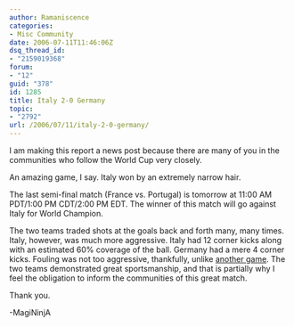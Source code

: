 ```yaml
---
author: Ramaniscence
categories:
- Misc Community
date: 2006-07-11T11:46:06Z
dsq_thread_id:
- "2159019368"
forum:
- "12"
guid: "378"
id: 1285
title: Italy 2-0 Germany
topic:
- "2792"
url: /2006/07/11/italy-2-0-germany/
---
```


I am making this report a news post because there are many of you in the communities who follow the World Cup very closely.

An amazing game, I say. Italy won by an extremely narrow hair.
  
The last semi-final match (France vs. Portugal) is tomorrow at 11:00 AM PDT/1:00 PM CDT/2:00 PM EDT. The winner of this match will go against Italy for World Champion.

The two teams traded shots at the goals back and forth many, many times. Italy, however, was much more aggressive. Italy had 12 corner kicks along with an estimated 60% coverage of the ball. Germany had a mere 4 corner kicks. Fouling was not too aggressive, thankfully, unlike <a href="http://fifaworldcup.yahoo.com/06/en/w/match/stats.html?id=52&#038;year=2006&#038;month=6&#038;day=&#038;day" target="_blank">another game</a>. The two teams demonstrated great sportsmanship, and that is partially why I feel the obligation to inform the communities of this great match.

Thank you.

-MagiNinjA